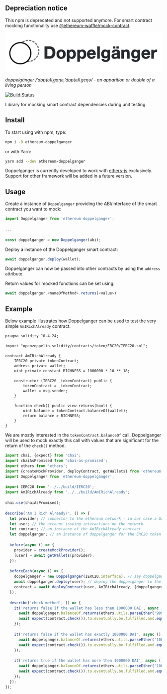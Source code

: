 ## Depreciation notice
This npm is deprecated and not supported anymore. 
For smart contract mocking functionality use [@ethereum-waffle/mock-contract](https://github.com/EthWorks/Waffle/tree/master/waffle-mock-contract).

![Doppelganger](https://raw.githubusercontent.com/EthWorks/Doppelganger/master/assets/doppelganger-logo-512w.png "Doppelganger")

_doppelgänger /ˈdɒp(ə)lˌɡaŋə,ˈdɒp(ə)lˌɡɛŋə/ - an apparition or double of a living person_


[![Build Status](https://travis-ci.com/EthWorks/Doppelganger.svg?branch=master)](https://travis-ci.com/EthWorks/Doppelganger)


Library for mocking smart contract dependencies during unit testing.

## Install
To start using with npm, type:
```sh
npm i -D ethereum-doppelganger
```

or with Yarn:
```sh
yarn add --dev ethereum-doppelganger
```

Doppelganger is currently developed to work with [ethers-js](https://github.com/ethers-io/ethers.js/) exclusively. Support for other framework will be added in a future version.

## Usage

Create a instance of `Doppelganger` providing the ABI/interface of the smart contract you want to mock:

```js
import Doppelganger from 'ethereum-doppelganger';

...

const doppelganger = new Doppelganger(abi);
```

Deploy a instance of the Doppelganger smart contract:

```js
await doppelganger.deploy(wallet);
```

Doppelganger can now be passed into other contracts by using the `address` attribute.

Return values for mocked functions can be set using:

```js
await doppelganger.<nameOfMethod>.returns(<value>)
```

## Example

Below example illustrates how Doppelganger can be used to test the very simple `AmIRichAlready` contract.

```Solidity
pragma solidity ^0.4.24;

import "openzeppelin-solidity/contracts/token/ERC20/IERC20.sol";

contract AmIRichAlready {
    IERC20 private tokenContract;
    address private wallet;
    uint private constant RICHNESS = 1000000 * 10 ** 18;

    constructor (IERC20 _tokenContract) public {
        tokenContract = _tokenContract;
        wallet = msg.sender;
    }

    function check() public view returns(bool) {
        uint balance = tokenContract.balanceOf(wallet);
        return balance > RICHNESS;
    }
}
```

We are mostly interested in the `tokenContract.balanceOf` call. Doppelganger will be used to mock exactly this call with values that are significant for the return of the `check()` method.

```js
import chai, {expect} from 'chai';
import chaiAsPromised from 'chai-as-promised';
import ethers from 'ethers';
import {createMockProvider, deployContract, getWallets} from 'ethereum-waffle';
import Doppelganger from 'ethereum-doppelganger';

import IERC20 from '../../build/IERC20';
import AmIRichAlready from '../../build/AmIRichAlready';

chai.use(chaiAsPromised);

describe('Am I Rich Already?', () => {
  let provider; // connector to the ethereum network - in our case a Ganache instance 
  let user; // the account issuing interactions on the network
  let contract; // an instance of the AmIRichAlready contract
  let doppelganger; // an instance of doppelganger for the ERC20 token we want to observe

  before(async () => {
    provider = createMockProvider(); 
    [user] = await getWallets(provider);
  });

  beforeEach(async () => {
    doppelganger = new Doppelganger(IERC20.interface); // say doppelganger what it should pretend to be
    await doppelganger.deploy(user); // deploy the doppelganger to the chain
    contract = await deployContract(user, AmIRichAlready, [doppelganger.address]); // deploy the contract under test to the chain
  });

  describe('check method', () => {
    it('returns false if the wallet has less then 1000000 DAI', async () => {
      await doppelganger.balanceOf.returns(ethers.utils.parseEther('999999')); // configure doppelganger to return 999999 when balanceOf is called
      await expect(contract.check()).to.eventually.be.fulfilled.and.equal(false);
    });

    it('returns false if the wallet has exactly 1000000 DAI', async () => {
      await doppelganger.balanceOf.returns(ethers.utils.parseEther('1000000')); // subsequent calls override the previous config
      await expect(contract.check()).to.eventually.be.fulfilled.and.equal(false);
    });

    it('returns true if the wallet has more then 1000000 DAI', async () => {
      await doppelganger.balanceOf.returns(ethers.utils.parseEther('1000001'));
      await expect(contract.check()).to.eventually.be.fulfilled.and.equal(true);
    });
  });
});
```
